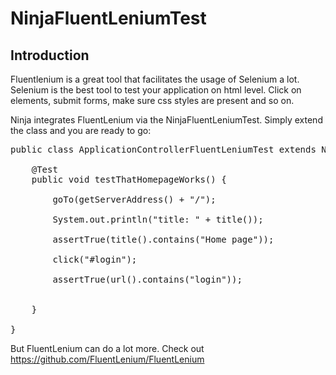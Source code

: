 NinjaFluentLeniumTest
=====================

Introduction
------------

Fluentlenium is a great tool that facilitates the usage of Selenium a lot. Selenium is the best
tool to test your application on html level. Click on elements, submit forms, make sure
css styles are present and so on.

Ninja integrates FluentLenium via the NinjaFluentLeniumTest. 
Simply extend the class and you are ready to go:


<pre class="prettyprint">
public class ApplicationControllerFluentLeniumTest extends NinjaFluentLeniumTest {

    @Test
    public void testThatHomepageWorks() {

        goTo(getServerAddress() + "/");

        System.out.println("title: " + title());

        assertTrue(title().contains("Home page"));

        click("#login");

        assertTrue(url().contains("login"));


    }

}
</pre>

But FluentLenium can do a lot more. Check out https://github.com/FluentLenium/FluentLenium
